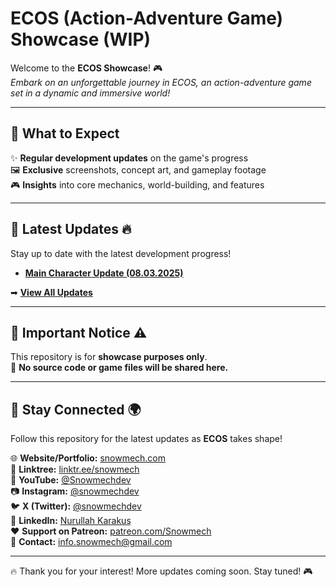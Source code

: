 # ECOS (Action-Adventure Game) Showcase (WIP)

Welcome to the **ECOS Showcase**! 🎮  
*Embark on an unforgettable journey in ECOS, an action-adventure game set in a dynamic and immersive world!*

---

## 🚀 What to Expect
✨ **Regular development updates** on the game's progress  
🖼 **Exclusive** screenshots, concept art, and gameplay footage  
🎮 **Insights** into core mechanics, world-building, and features

---

## 📢 Latest Updates 🔥

Stay up to date with the latest development progress!

- **[Main Character Update (08.03.2025)](Updates/Characters/MainCharacter.md)**

➡ **[View All Updates](Updates/Update.md)**

---

## 📌 Important Notice ⚠️
This repository is for **showcase purposes only**.  
🚫 **No source code or game files will be shared here.**

---

## 🔔 Stay Connected 🌍
Follow this repository for the latest updates as **ECOS** takes shape!

🌐 **Website/Portfolio:** [snowmech.com](https://snowmech.com/)  
📌 **Linktree:** [linktr.ee/snowmech](https://linktr.ee/snowmech)  
🎥 **YouTube:** [@Snowmechdev](https://www.youtube.com/@Snowmechdev)  
📷 **Instagram:** [@snowmechdev](https://www.instagram.com/snowmechdev/)  
🐦 **X (Twitter):** [@snowmechdev](https://twitter.com/snowmechdev)  
💼 **LinkedIn:** [Nurullah Karakuş](https://www.linkedin.com/in/nurullahkarakus/)  
❤️ **Support on Patreon:** [patreon.com/Snowmech](https://patreon.com/Snowmech)  
📧 **Contact:** info.snowmech@gmail.com

---

🔥 Thank you for your interest! More updates coming soon. Stay tuned! 🎮  
